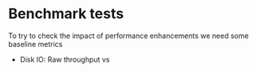 # Benchmark tests

To try to check the impact of performance enhancements we need some baseline metrics

 * Disk IO: Raw throughput vs 

